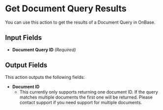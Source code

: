 # Get Document Query Results

You can use this action to get the results of a Document Query in OnBase.

## Input Fields

- **Document Query ID** *(Required)*

## Output Fields

This action outputs the following fields:

- **Document ID**
  - This currently only supports returning one document ID. If the query matches multiple documents the first one will be returned. Please contact support if you need support for multiple documents.
